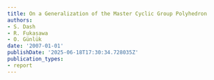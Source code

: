 ```yaml
---
title: On a Generalization of the Master Cyclic Group Polyhedron
authors:
- S. Dash
- R. Fukasawa
- O. Günlük
date: '2007-01-01'
publishDate: '2025-06-18T17:30:34.728035Z'
publication_types:
- report
---
```

